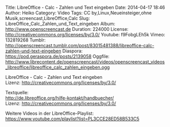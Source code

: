 Title: LibreOffice - Calc - Zahlen und Text eingeben
Date: 2014-04-17 18:46
Author: Heiko
Category: Video
Tags: CC by,Linux,Neueinsteiger,ohne Musik,screencast,LibreOffice,Calc
Slug: LibreOffice_Calc_Zahlen_und_Text_eingeben
Album: http://www.openscreencast.de
Duration: 224000
License: http://creativecommons.org/licenses/by/3.0/
Youtube: f9FobgLEh5k
Vimeo: 132819268
Tumblr: http://openscreencast.tumblr.com/post/83015481388/libreoffice-calc-zahlen-und-text-eingeben
Diaspora: https://pod.geraspora.de/posts/2139058
Oggfile: http://www.librecontent.de/openscreencast/videos/openscreencast_videos_libreoffice/libreoffice_calc_zahlen_eingeben.ogg

LibreOffice - Calc - Zahlen und Text eingeben  
Lizenz: <http://creativecommons.org/licenses/by/3.0/>  
  
Textquelle:  
<http://de.libreoffice.org/hilfe-kontakt/handbuecher/>  
Lizenz: <http://creativecommons.org/licenses/by/3.0/>  
  
Weitere Videos in der LibreOffice-Playlist:
<https://www.youtube.com/playlist?list=PL3CCE28ED58B533C5>  
  

